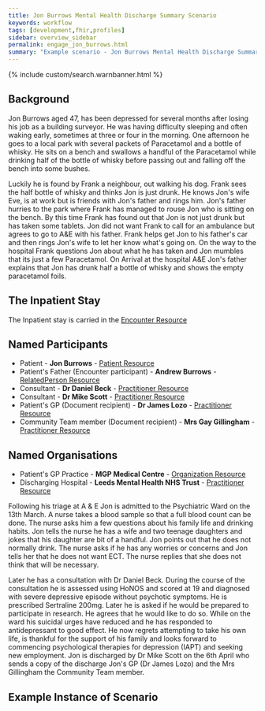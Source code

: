 ```yaml
---
title: Jon Burrows Mental Health Discharge Summary Scenario
keywords: workflow
tags: [development,fhir,profiles]
sidebar: overview_sidebar
permalink: engage_jon_burrows.html
summary: "Example scenario - Jon Burrows Mental Health Discharge Summary"
---
```


{% include custom/search.warnbanner.html %}

## Background ##

Jon Burrows aged 47, has been depressed for several months after losing his job as a building surveyor. He was having difficulty sleeping and often waking early, sometimes at three or four in the morning. One afternoon he goes to a local park with several packets of Paracetamol and a bottle of whisky. He sits on a bench and swallows a handful of the Paracetamol while drinking half of the bottle of whisky before passing out and falling off the bench into some bushes. 

Luckily he is found by Frank a neighbour, out walking his dog. Frank sees the half bottle of whisky and thinks Jon is just drunk. He knows Jon's wife Eve, is at work but is friends with Jon's father and rings him. Jon's father hurries to the park where Frank has managed to rouse Jon who is sitting on the bench. By this time Frank has found out that Jon is not just drunk but has taken some tablets. Jon did not want Frank to call for an ambulance but agrees to go to A&E with his father. Frank helps get Jon to his father's car and then rings Jon's wife to let her know what's going on. On the way to the hospital Frank questions Jon about what he has taken and Jon mumbles that its just a few Paracetamol. On Arrival at the hospital A&E Jon's father explains that Jon has drunk half a bottle of whisky and shows the empty paracetamol foils.

## The Inpatient Stay ##

The Inpatient stay is carried in the [Encounter Resource](https://fhir.nhs.uk/STU3/StructureDefinition/CareConnect-ITK-Encounter-1)

## Named Participants ##

- Patient - **Jon Burrows** - [Patient Resource](https://fhir.hl7.org.uk/STU3/StructureDefinition/CareConnect-Patient-1)
- Patient's Father (Encounter participant) - **Andrew Burrows** - [RelatedPerson Resource](https://fhir.nhs.uk/STU3/StructureDefinition/ITK-RelatedPerson-1)
- Consultant - **Dr Daniel Beck** - [Practitioner Resource](https://fhir.hl7.org.uk/STU3/StructureDefinition/CareConnect-Practitioner-1)
- Consultant - **Dr Mike Scott** - [Practitioner Resource](https://fhir.hl7.org.uk/STU3/StructureDefinition/CareConnect-Practitioner-1)
- Patient's GP (Document recipient) - **Dr James Lozo** - [Practitioner Resource](https://fhir.hl7.org.uk/STU3/StructureDefinition/CareConnect-Practitioner-1)
- Community Team member (Document recipient) - **Mrs Gay Gillingham** - [Practitioner Resource](https://fhir.hl7.org.uk/STU3/StructureDefinition/CareConnect-Practitioner-1)

## Named Organisations ##

- Patient's GP Practice - **MGP Medical Centre** - [Organization Resource](https://fhir.hl7.org.uk/STU3/StructureDefinition/CareConnect-Organization-1)
- Discharging Hospital - **Leeds Mental Health NHS Trust** - [Practitioner Resource](https://fhir.hl7.org.uk/STU3/StructureDefinition/CareConnect-Practitioner-1)

Following his triage at A & E Jon is admitted to the Psychiatric Ward on the 13th March. A nurse takes a blood sample so that a full blood count can be done. The nurse asks him a few questions about his family life and drinking habits. Jon tells the nurse he has a wife and two teenage daughters and jokes that his daughter are bit of a handful. Jon points out that he does not normally drink. The nurse asks if he has any worries or concerns and Jon tells her that he does not want ECT. The nurse replies that she does not think that will be necessary. 

Later he has a consultation with Dr Daniel Beck. During the course of the consultation he is assessed using HoNOS and scored at 19 and diagnosed with severe depressive episode without psychotic symptoms. He is prescribed Sertraline 200mg. Later he is asked if he would be prepared to participate in research. He agrees that he would like to do so. 
While on the ward his suicidal urges have reduced and he has responded to antidepressant to good effect. He now regrets attempting to take his own life, is thankful for the support of his family and looks forward to commencing psychological therapies for depression (IAPT) and seeking new employment. Jon is discharged by Dr Mike Scott on the 6th April who sends a copy of the discharge Jon's GP (Dr James Lozo) and the Mrs Gillingham the Community Team member.

## Example Instance of Scenario ##

<script src="https://gist.github.com/IOPS-DEV/f35fd1282d2e594b0b4d07b0cb6a2fec.js"></script>